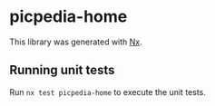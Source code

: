 # picpedia-home

This library was generated with [Nx](https://nx.dev).

## Running unit tests

Run `nx test picpedia-home` to execute the unit tests.
